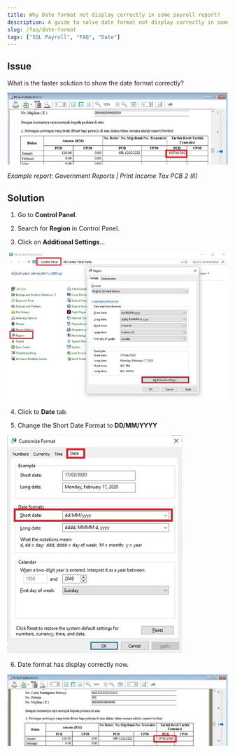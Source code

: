 ```yaml
---
title: Why Date format not display correctly in some payroll report?
description: A guide to solve date format not display correctly in some payroll report
slug: /faq/date-format
tags: ["SQL Payroll", "FAQ", "Date"]
---
```


## Issue

What is the faster solution to show the date format correctly?

![date-format-issue](../../static/img/faq/date-format/date-format-issue.jpg)

*Example report: Government Reports | Print Income Tax PCB 2 (II)*

## Solution

1. Go to **Control Panel**.

2. Search for **Region** in Control Panel. 

3. Click on **Additional Settings**...

![date-format-additional-setting](../../static/img/faq/date-format/date-format-additional-setting.jpg)

4. Click to **Date** tab.

5. Change the Short Date Format to **DD/MM/YYYY**

![date-format-change](../../static/img/faq/date-format/date-format-change.jpg)

6. Date format has display correctly now.

![date-format-result](../../static/img/faq/date-format/date-format-result.jpg)